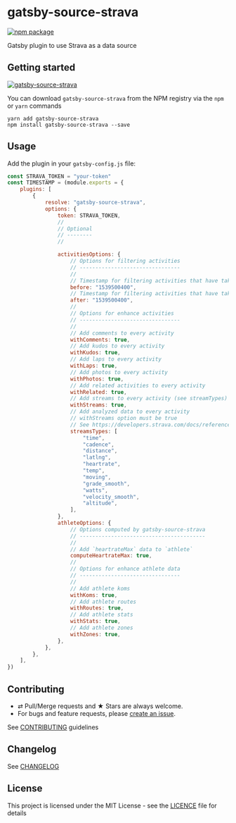 # gatsby-source-strava

[![npm package][npm-badge]][npm]

Gatsby plugin to use Strava as a data source

## Getting started

[![gatsby-source-strava](https://nodei.co/npm/gatsby-source-strava.png?downloads=true&downloadRank=true&stars=true)](https://nodei.co/npm/gatsby-source-strava/)

You can download `gatsby-source-strava` from the NPM registry via the
`npm` or `yarn` commands

```shell
yarn add gatsby-source-strava
npm install gatsby-source-strava --save
```

## Usage

Add the plugin in your `gatsby-config.js` file:

```js
const STRAVA_TOKEN = "your-token"
const TIMESTAMP = (module.exports = {
    plugins: [
        {
            resolve: "gatsby-source-strava",
            options: {
                token: STRAVA_TOKEN,
                //
                // Optional
                // --------
                //

                activitiesOptions: {
                    // Options for filtering activities
                    // --------------------------------
                    //
                    // Timestamp for filtering activities that have taken place BEFORE a certain time
                    before: "1539500400",
                    // Timestamp for filtering activities that have taken place AFTER a certain time
                    after: "1539500400",
                    //
                    // Options for enhance activities
                    // --------------------------------
                    //
                    // Add comments to every activity
                    withComments: true,
                    // Add kudos to every activity
                    withKudos: true,
                    // Add laps to every activity
                    withLaps: true,
                    // Add photos to every activity
                    withPhotos: true,
                    // Add related activities to every activity
                    withRelated: true,
                    // Add streams to every activity (see streamTypes)
                    withStreams: true,
                    // Add analyzed data to every activity
                    // withStreams option must be true
                    // See https://developers.strava.com/docs/reference/#api-models-StreamSet
                    streamsTypes: [
                        "time",
                        "cadence",
                        "distance",
                        "latlng",
                        "heartrate",
                        "temp",
                        "moving",
                        "grade_smooth",
                        "watts",
                        "velocity_smooth",
                        "altitude",
                    ],
                },
                athleteOptions: {
                    // Options computed by gatsby-source-strava
                    // ----------------------------------------
                    //
                    // Add `heartrateMax` data to `athlete`
                    computeHeartrateMax: true,
                    //
                    // Options for enhance athlete data
                    // --------------------------------
                    //
                    // Add athlete koms
                    withKoms: true,
                    // Add athlete routes
                    withRoutes: true,
                    // Add athlete stats
                    withStats: true,
                    // Add athlete zones
                    withZones: true,
                },
            },
        },
    ],
})
```

## Contributing

-   ⇄ Pull/Merge requests and ★ Stars are always welcome.
-   For bugs and feature requests, please [create an issue][github-issue].

See [CONTRIBUTING](./CONTRIBUTING.md) guidelines

## Changelog

See [CHANGELOG](./CHANGELOG.md)

## License

This project is licensed under the MIT License - see the
[LICENCE](./LICENCE.md) file for details

[npm-badge]: https://img.shields.io/npm/v/gatsby-source-strava.svg?style=flat-square
[npm]: https://www.npmjs.org/package/gatsby-source-strava
[github-issue]: https://github.com/xuopled/gatsby-source-strava/issues/new
